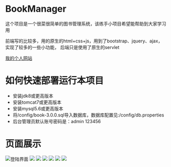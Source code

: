 # BookManager
这个项目是一个很菜很简单的图书管理系统，该练手小项目希望能帮助到大家学习用

前端写的比较多，用的原生的html+css+js，用到了bootstrap、jquery、ajax，实现了较多的一些小功能， 后端只是使用了原生的servlet

[我的个人网站](http://gzcxe.cn)
# 如何快速部署运行本项目
* 安装jdk8或更高版本
* 安装tomcat7或更高版本
* 安装mysql5.6或更高版本
* 将/config/book-3.0.0.sql导入数据库，数据库配置见:/config/db.properties
* 后台管理员默认账号密码是：admin 123456
# 页面展示
![登陆界面](https://github.com/gzcxe/BookManager/blob/master/WebContent/resource/img/cai%20(6).png)
![](https://github.com/gzcxe/BookManager/blob/master/WebContent/resource/img/cai%20(7).png)
![](https://github.com/gzcxe/BookManager/blob/master/WebContent/resource/img/cai%20(1).png)
![](https://github.com/gzcxe/BookManager/blob/master/WebContent/resource/img/cai%20(2).png)
![](https://github.com/gzcxe/BookManager/blob/master/WebContent/resource/img/cai%20(3).png)
![](https://github.com/gzcxe/BookManager/blob/master/WebContent/resource/img/cai%20(4).png)
![](https://github.com/gzcxe/BookManager/blob/master/WebContent/resource/img/cai%20(5).png)



